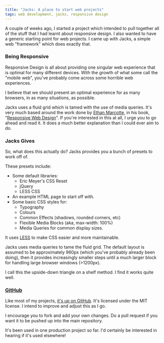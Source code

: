 ```yaml
---
title: "Jacks: A place to start web projects"
tags: web development, jacks, responsive design
---
```


A couple of weeks ago, I started a project which intended to pull together all of the stuff that I had learnt about responsive design. I also wanted to have a generic starting point for web projects. I came up with Jacks, a simple web "framework" which does exactly that.

### Being Responsive

Responsive Design is all about providing one singular web experience that is optimal for many different devices. With the growth of what some call the "mobile web", you've probably come across some horrible web experiences.

I believe that we should present an optimal experience for as many browsers, in as many situations, as possible. 

Jacks uses a fluid grid which is tamed with the use of media queries. It's very much based around the work done by [Ethan Marcotte](http://unstoppablerobotninja.com/), in his book, "[Responsive Web Design](http://www.abookapart.com/products/responsive-web-design)". If you're interested in this at all, I urge you to go ahead and read it. It does a much better explanation than I could ever aim to do. 

### Jacks Gives

So, what does this actually do? Jacks provides you a bunch of presets to work off of.

These presets include:

* Some default libraries:
	- Eric Meyer's CSS Reset
	- jQuery
	- LESS CSS
* An example HTML page to start off with.
* Some basic CSS styles for:
	- Typography
	- Colours
	- Common Effects (shadows, rounded corners, etc)
	- Flexible Media Blocks (aka, max-width: 100%)
	- Media Queries for common display sizes.

It uses [LESS](http://lesscss.org/) to make CSS easier and more maintainable.

Jacks uses media queries to tame the fluid grid. The default layout is assumed to be approximately 960px (which you've probably already been doing), then it provides increasingly smaller steps until a much larger block for handling large browser windows (>1200px).

I call this the upside-down triangle on a shelf method. I find it works quite well.

### [GitHub](http://github.com/nickcharlton/jacks)

Like most of my projects, [it's up on GitHub](http://github.com/nickcharlton/jacks). It's licensed under the MIT license. I intend to improve and adjust this as I go.

I encourage you to fork and add your own changes. Do a pull request if you want it to be pushed up into the main repository.

It's been used in one production project so far. I'd certainly be interested in hearing if it's used elsewhere!

